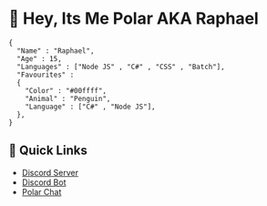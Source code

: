 # 👋 Hey, Its Me Polar AKA Raphael

```
{
  "Name" : "Raphael",
  "Age" : 15,
  "Languages" : ["Node JS" , "C#" , "CSS" , "Batch"],
  "Favourites" : 
  {
    "Color" : "#00ffff",
    "Animal" : "Penguin",
    "Language" : ["C#" , "Node JS"],
  },
}
```

## 🔗 Quick Links

* [Discord Server](https://dsc.gg/polar69)
* [Discord Bot](https://dsc.gg/rumpy)
* [Polar Chat](https://polar-chat.polar-69.repl.co/)
